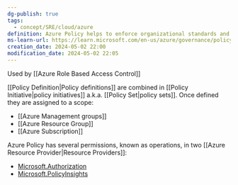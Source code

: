 ```yaml
---
dg-publish: true
tags:
  - concept/SRE/cloud/azure
definition: Azure Policy helps to enforce organizational standards and to assess compliance at-scale.Azure Policy evaluates resources and actions in Azure by comparing the properties of those resources to business rules.
ms-learn-url: https://learn.microsoft.com/en-us/azure/governance/policy/overview
creation_date: 2024-05-02 22:00
modification_date: 2024-05-02 22:05
---
```



Used by [[Azure Role Based Access Control]]

[[Policy Definition|Policy definitions]] are combined in [[Policy Initiative|policy initiatives]] a.k.a. [[Policy Set|policy sets]].
Once defined they are assigned to a scope:
- [[Azure Management groups]]
- [[Azure Resource Group]]
- [[Azure Subscription]]

Azure Policy has several permissions, known as operations, in two [[Azure Resource Provider|Resource Providers]]:
- [Microsoft.Authorization](https://learn.microsoft.com/en-us/azure/role-based-access-control/resource-provider-operations#microsoftauthorization)
- [Microsoft.PolicyInsights](https://learn.microsoft.com/en-us/azure/role-based-access-control/resource-provider-operations#microsoftpolicyinsights)

